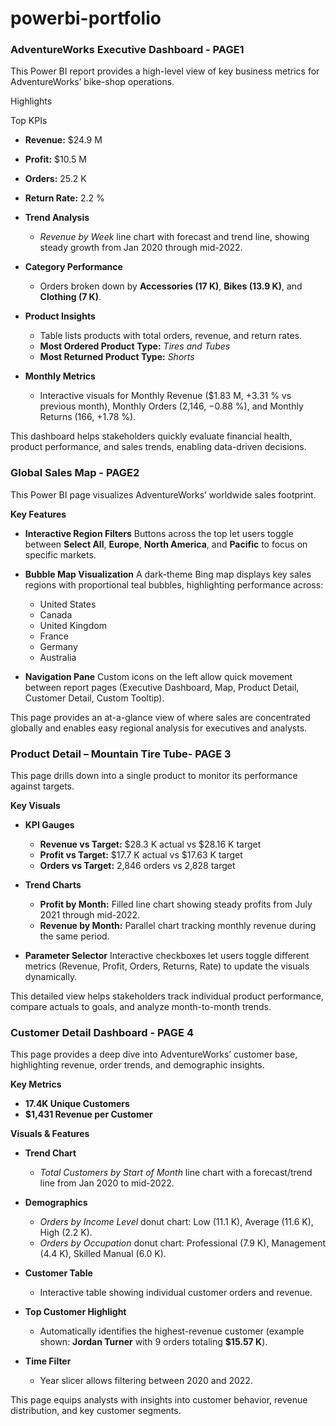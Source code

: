 # powerbi-portfolio 
### AdventureWorks Executive Dashboard - PAGE1
This Power BI report provides a high-level view of key business metrics for AdventureWorks’ bike-shop operations.

Highlights

Top KPIs

  * **Revenue:** $24.9 M
  * **Profit:** $10.5 M
  * **Orders:** 25.2 K
  * **Return Rate:** 2.2 %

* **Trend Analysis**

  * *Revenue by Week* line chart with forecast and trend line, showing steady growth from Jan 2020 through mid-2022.

* **Category Performance**

  * Orders broken down by **Accessories (17 K)**, **Bikes (13.9 K)**, and **Clothing (7 K)**.

* **Product Insights**

  * Table lists products with total orders, revenue, and return rates.
  * **Most Ordered Product Type:** *Tires and Tubes*
  * **Most Returned Product Type:** *Shorts*

* **Monthly Metrics**

  * Interactive visuals for Monthly Revenue ($1.83 M, +3.31 % vs previous month), Monthly Orders (2,146, −0.88 %), and Monthly Returns (166, +1.78 %).

This dashboard helps stakeholders quickly evaluate financial health, product performance, and sales trends, enabling data-driven decisions.



### Global Sales Map - PAGE2

This Power BI page visualizes AdventureWorks’ worldwide sales footprint.

**Key Features**

* **Interactive Region Filters**
  Buttons across the top let users toggle between **Select All**, **Europe**, **North America**, and **Pacific** to focus on specific markets.

* **Bubble Map Visualization**
  A dark-theme Bing map displays key sales regions with proportional teal bubbles, highlighting performance across:

  * United States
  * Canada
  * United Kingdom
  * France
  * Germany
  * Australia

* **Navigation Pane**
  Custom icons on the left allow quick movement between report pages (Executive Dashboard, Map, Product Detail, Customer Detail, Custom Tooltip).

This page provides an at-a-glance view of where sales are concentrated globally and enables easy regional analysis for executives and analysts.

### Product Detail – Mountain Tire Tube- PAGE 3
This page drills down into a single product to monitor its performance against targets.

**Key Visuals**

* **KPI Gauges**

  * **Revenue vs Target:** $28.3 K actual vs $28.16 K target
  * **Profit vs Target:** $17.7 K actual vs $17.63 K target
  * **Orders vs Target:** 2,846 orders vs 2,828 target

* **Trend Charts**

  * **Profit by Month:** Filled line chart showing steady profits from July 2021 through mid-2022.
  * **Revenue by Month:** Parallel chart tracking monthly revenue during the same period.

* **Parameter Selector**
  Interactive checkboxes let users toggle different metrics (Revenue, Profit, Orders, Returns, Rate) to update the visuals dynamically.

This detailed view helps stakeholders track individual product performance, compare actuals to goals, and analyze month-to-month trends.

### Customer Detail Dashboard - PAGE 4

This page provides a deep dive into AdventureWorks’ customer base, highlighting revenue, order trends, and demographic insights.

**Key Metrics**

* **17.4K Unique Customers**
* **$1,431 Revenue per Customer**

**Visuals & Features**

* **Trend Chart**

  * *Total Customers by Start of Month* line chart with a forecast/trend line from Jan 2020 to mid-2022.

* **Demographics**

  * *Orders by Income Level* donut chart: Low (11.1 K), Average (11.6 K), High (2.2 K).
  * *Orders by Occupation* donut chart: Professional (7.9 K), Management (4.4 K), Skilled Manual (6.0 K).

* **Customer Table**

  * Interactive table showing individual customer orders and revenue.

* **Top Customer Highlight**

  * Automatically identifies the highest-revenue customer (example shown: **Jordan Turner** with 9 orders totaling **\$15.57 K**).

* **Time Filter**

  * Year slicer allows filtering between 2020 and 2022.

This page equips analysts with insights into customer behavior, revenue distribution, and key customer segments.




